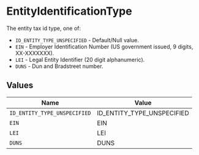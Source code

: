 # EntityIdentificationType

The entity tax id type, one of:
- `ID_ENTITY_TYPE_UNSPECIFIED` - Default/Null value.
- `EIN` - Employer Identification Number (US government issued, 9 digits, XX-XXXXXXX).
- `LEI` - Legal Entity Identifier (20 digit alphanumeric).
- `DUNS` - Dun and Bradstreet number.


## Values

| Name                         | Value                        |
| ---------------------------- | ---------------------------- |
| `ID_ENTITY_TYPE_UNSPECIFIED` | ID_ENTITY_TYPE_UNSPECIFIED   |
| `EIN`                        | EIN                          |
| `LEI`                        | LEI                          |
| `DUNS`                       | DUNS                         |